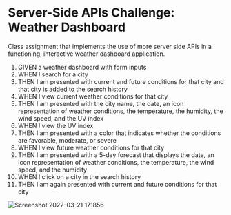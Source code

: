 #  Server-Side APIs Challenge: Weather Dashboard #

Class assignment that implements the use of more server side APIs in a functioning, interactive weather dashboard application.

1. GIVEN a weather dashboard with form inputs
2. WHEN I search for a city
3. THEN I am presented with current and future conditions for that city and that city is added to the search history
4. WHEN I view current weather conditions for that city
5. THEN I am presented with the city name, the date, an icon representation of weather conditions, the temperature, the humidity, the wind speed, and the UV index
6. WHEN I view the UV index
7. THEN I am presented with a color that indicates whether the conditions are favorable, moderate, or severe
8. WHEN I view future weather conditions for that city
9. THEN I am presented with a 5-day forecast that displays the date, an icon representation of weather conditions, the temperature, the wind speed, and the humidity
10. WHEN I click on a city in the search history
11. THEN I am again presented with current and future conditions for that city


![Screenshot 2022-03-21 171856](https://user-images.githubusercontent.com/98498801/159372886-07e311a5-f45b-4e6a-b910-a893c05bcac1.png)
